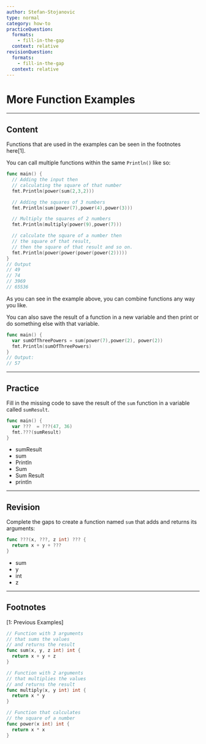 ```yaml
---
author: Stefan-Stojanovic
type: normal
category: how-to
practiceQuestion:
  formats:
    - fill-in-the-gap
  context: relative
revisionQuestion:
  formats:
    - fill-in-the-gap
  context: relative
---
```


# More Function Examples


---

## Content

Functions that are used in the examples can be seen in the footnotes here[1].

You can call multiple functions within the same `Println()` like so:

```go
func main() {
  // Adding the input then 
  // calculating the square of that number
  fmt.Println(power(sum(2,3,2)))

  // Adding the squares of 3 numbers
  fmt.Println(sum(power(7),power(4),power(3)))

  // Multiply the squares of 2 numbers
  fmt.Println(multiply(power(9),power(7)))

  // calculate the square of a number then
  // the square of that result, 
  // then the square of that result and so on.
  fmt.Println(power(power(power(power(2)))))
}
// Output
// 49
// 74
// 3969
// 65536
```

As you can see in the example above, you can combine functions any way you like.

You can also save the result of a function in a new variable and then print or do something else with that variable.

```go
func main() {
  var sumOfThreePowers = sum(power(7),power(2), power(2))
  fmt.Println(sumOfThreePowers)
}
// Output:
// 57
```


---

## Practice

Fill in the missing code to save the result of the `sum` function in a variable called `sumResult`.

```go
func main() {
  var ???  = ???(47, 36)
  fmt.???(sumResult)
}
```

- sumResult
- sum
- Println
- Sum
- Sum Result
- println


---

## Revision

Complete the gaps to create a function named `sum` that adds and returns its arguments:

```go
func ???(x, ???, z int) ??? {
  return x + y + ???
}
```

- sum
- y
- int
- z


---

## Footnotes

[1: Previous Examples]

```go
// Function with 3 arguments 
// that sums the values 
// and returns the result
func sum(x, y, z int) int {
  return x + y + z
}

// Function with 2 arguments 
// that multiplies the values 
// and returns the result
func multiply(x, y int) int {
  return x * y
}

// Function that calculates 
// the square of a number
func power(x int) int {
  return x * x
}
```
